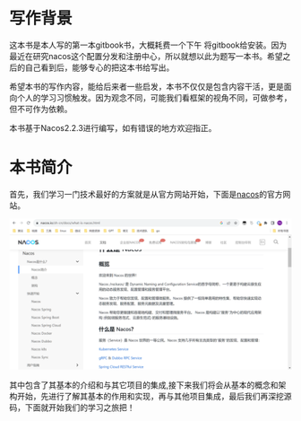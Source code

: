 # 写作背景

这本书是本人写的第一本gitbook书，大概耗费一个下午 将gitbook给安装。因为最近在研究nacos这个配置分发和注册中心，所以就想以此为题写一本书。希望之后的自己看到后，能够专心的把这本书给写出。

希望本书的写作内容，能给后来者一些启发，本书不仅仅是包含内容干活，更是面向个人的学习习惯触发。因为观念不同，可能我们看框架的视角不同，可做参考，但不可作为依赖。

本书基于Nacos2.2.3进行编写，如有错误的地方欢迎指正。

# 本书简介

首先，我们学习一门技术最好的方案就是从官方网站开始，下面是[nacos](https://nacos.io/zh-cn/docs/what-is-nacos.html)的官方网站。

![nacos官网](./images/20230926210712.png)

其中包含了其基本的介绍和与其它项目的集成,接下来我们将会从基本的概念和架构开始，先进行了解其基本的作用和实现，再与其他项目集成，最后我们再深挖源码，下面就开始我们的学习之旅把！

